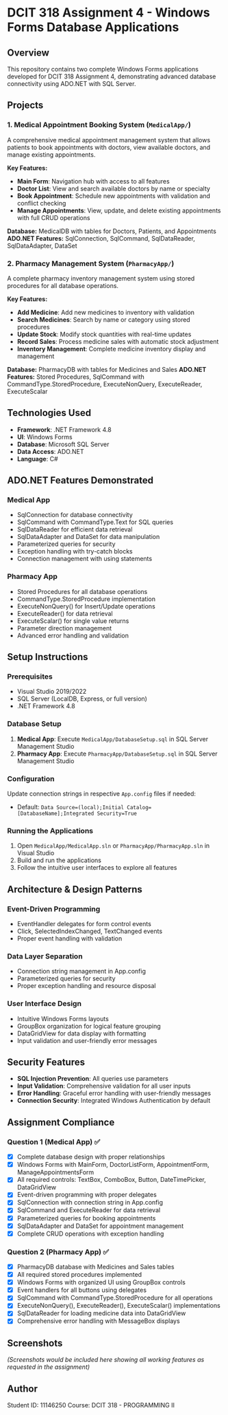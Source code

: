 # DCIT 318 Assignment 4 - Windows Forms Database Applications

## Overview

This repository contains two complete Windows Forms applications developed for DCIT 318 Assignment 4, demonstrating advanced database connectivity using ADO.NET with SQL Server.

## Projects

### 1. Medical Appointment Booking System (`MedicalApp/`)

A comprehensive medical appointment management system that allows patients to book appointments with doctors, view available doctors, and manage existing appointments.

**Key Features:**

- **Main Form**: Navigation hub with access to all features
- **Doctor List**: View and search available doctors by name or specialty
- **Book Appointment**: Schedule new appointments with validation and conflict checking
- **Manage Appointments**: View, update, and delete existing appointments with full CRUD operations

**Database:** MedicalDB with tables for Doctors, Patients, and Appointments
**ADO.NET Features:** SqlConnection, SqlCommand, SqlDataReader, SqlDataAdapter, DataSet

### 2. Pharmacy Management System (`PharmacyApp/`)

A complete pharmacy inventory management system using stored procedures for all database operations.

**Key Features:**

- **Add Medicine**: Add new medicines to inventory with validation
- **Search Medicines**: Search by name or category using stored procedures
- **Update Stock**: Modify stock quantities with real-time updates
- **Record Sales**: Process medicine sales with automatic stock adjustment
- **Inventory Management**: Complete medicine inventory display and management

**Database:** PharmacyDB with tables for Medicines and Sales
**ADO.NET Features:** Stored Procedures, SqlCommand with CommandType.StoredProcedure, ExecuteNonQuery, ExecuteReader, ExecuteScalar

## Technologies Used

- **Framework**: .NET Framework 4.8
- **UI**: Windows Forms
- **Database**: Microsoft SQL Server
- **Data Access**: ADO.NET
- **Language**: C#

## ADO.NET Features Demonstrated

### Medical App

- SqlConnection for database connectivity
- SqlCommand with CommandType.Text for SQL queries
- SqlDataReader for efficient data retrieval
- SqlDataAdapter and DataSet for data manipulation
- Parameterized queries for security
- Exception handling with try-catch blocks
- Connection management with using statements

### Pharmacy App

- Stored Procedures for all database operations
- CommandType.StoredProcedure implementation
- ExecuteNonQuery() for Insert/Update operations
- ExecuteReader() for data retrieval
- ExecuteScalar() for single value returns
- Parameter direction management
- Advanced error handling and validation

## Setup Instructions

### Prerequisites

- Visual Studio 2019/2022
- SQL Server (LocalDB, Express, or full version)
- .NET Framework 4.8

### Database Setup

1. **Medical App**: Execute `MedicalApp/DatabaseSetup.sql` in SQL Server Management Studio
2. **Pharmacy App**: Execute `PharmacyApp/DatabaseSetup.sql` in SQL Server Management Studio

### Configuration

Update connection strings in respective `App.config` files if needed:

- Default: `Data Source=(local);Initial Catalog=[DatabaseName];Integrated Security=True`

### Running the Applications

1. Open `MedicalApp/MedicalApp.sln` or `PharmacyApp/PharmacyApp.sln` in Visual Studio
2. Build and run the applications
3. Follow the intuitive user interfaces to explore all features

## Architecture & Design Patterns

### Event-Driven Programming

- EventHandler delegates for form control events
- Click, SelectedIndexChanged, TextChanged events
- Proper event handling with validation

### Data Layer Separation

- Connection string management in App.config
- Parameterized queries for security
- Proper exception handling and resource disposal

### User Interface Design

- Intuitive Windows Forms layouts
- GroupBox organization for logical feature grouping
- DataGridView for data display with formatting
- Input validation and user-friendly error messages

## Security Features

- **SQL Injection Prevention**: All queries use parameters
- **Input Validation**: Comprehensive validation for all user inputs
- **Error Handling**: Graceful error handling with user-friendly messages
- **Connection Security**: Integrated Windows Authentication by default

## Assignment Compliance

### Question 1 (Medical App) ✅

- [x] Complete database design with proper relationships
- [x] Windows Forms with MainForm, DoctorListForm, AppointmentForm, ManageAppointmentsForm
- [x] All required controls: TextBox, ComboBox, Button, DateTimePicker, DataGridView
- [x] Event-driven programming with proper delegates
- [x] SqlConnection with connection string in App.config
- [x] SqlCommand and ExecuteReader for data retrieval
- [x] Parameterized queries for booking appointments
- [x] SqlDataAdapter and DataSet for appointment management
- [x] Complete CRUD operations with exception handling

### Question 2 (Pharmacy App) ✅

- [x] PharmacyDB database with Medicines and Sales tables
- [x] All required stored procedures implemented
- [x] Windows Forms with organized UI using GroupBox controls
- [x] Event handlers for all buttons using delegates
- [x] SqlCommand with CommandType.StoredProcedure for all operations
- [x] ExecuteNonQuery(), ExecuteReader(), ExecuteScalar() implementations
- [x] SqlDataReader for loading medicine data into DataGridView
- [x] Comprehensive error handling with MessageBox displays

## Screenshots

_(Screenshots would be included here showing all working features as requested in the assignment)_

## Author

Student ID: 11146250
Course: DCIT 318 - PROGRAMMING II